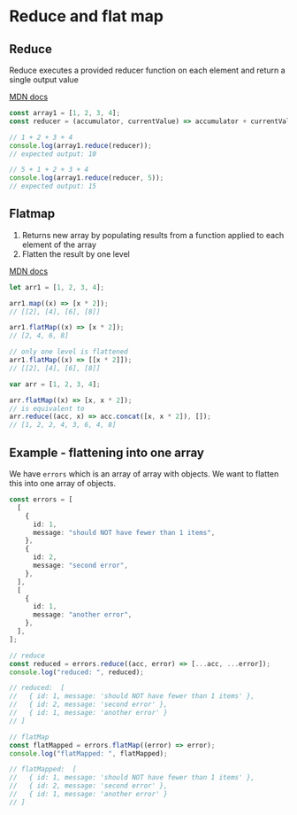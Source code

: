 # Reduce and flat map

## Reduce

Reduce executes a provided reducer function on each element and return a single output value

[MDN docs](https://developer.mozilla.org/en-US/docs/Web/JavaScript/Reference/Global_Objects/Array/Reduce)

```typescript
const array1 = [1, 2, 3, 4];
const reducer = (accumulator, currentValue) => accumulator + currentValue;

// 1 + 2 + 3 + 4
console.log(array1.reduce(reducer));
// expected output: 10

// 5 + 1 + 2 + 3 + 4
console.log(array1.reduce(reducer, 5));
// expected output: 15
```

## Flatmap

1. Returns new array by populating results from a function applied to each element of the array
2. Flatten the result by one level

[MDN docs](https://developer.mozilla.org/en-US/docs/Web/JavaScript/Reference/Global_Objects/Array/flatMap)

```typescript
let arr1 = [1, 2, 3, 4];

arr1.map((x) => [x * 2]);
// [[2], [4], [6], [8]]

arr1.flatMap((x) => [x * 2]);
// [2, 4, 6, 8]

// only one level is flattened
arr1.flatMap((x) => [[x * 2]]);
// [[2], [4], [6], [8]]

var arr = [1, 2, 3, 4];

arr.flatMap((x) => [x, x * 2]);
// is equivalent to
arr.reduce((acc, x) => acc.concat([x, x * 2]), []);
// [1, 2, 2, 4, 3, 6, 4, 8]
```

## Example - flattening into one array

We have `errors` which is an array of array with objects. We want to flatten this into one array of objects.

```typescript
const errors = [
  [
    {
      id: 1,
      message: "should NOT have fewer than 1 items",
    },
    {
      id: 2,
      message: "second error",
    },
  ],
  [
    {
      id: 1,
      message: "another error",
    },
  ],
];

// reduce
const reduced = errors.reduce((acc, error) => [...acc, ...error]);
console.log("reduced: ", reduced);

// reduced:  [
//   { id: 1, message: 'should NOT have fewer than 1 items' },
//   { id: 2, message: 'second error' },
//   { id: 1, message: 'another error' }
// ]

// flatMap
const flatMapped = errors.flatMap((error) => error);
console.log("flatMapped: ", flatMapped);

// flatMapped:  [
//   { id: 1, message: 'should NOT have fewer than 1 items' },
//   { id: 2, message: 'second error' },
//   { id: 1, message: 'another error' }
// ]
```
